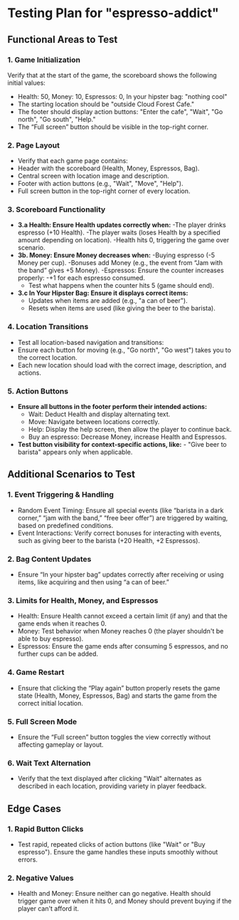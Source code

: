 # Testing Plan for "espresso-addict"
## Functional Areas to Test
### 1. Game Initialization
Verify that at the start of the game, the scoreboard shows the following initial values:
- Health: 50, Money: 10, Espressos: 0, In your hipster bag: "nothing cool"
- The starting location should be "outside Cloud Forest Cafe."
- The footer should display action buttons: "Enter the cafe", "Wait", "Go north", "Go south", "Help."
- The “Full screen” button should be visible in the top-right corner.
### 2. Page Layout
- Verify that each game page contains:
- Header with the scoreboard (Health, Money, Espressos, Bag).
- Central screen with location image and description.
- Footer with action buttons (e.g., "Wait", "Move", "Help").
- Full screen button in the top-right corner of every location.
### 3. Scoreboard Functionality
-  **3.a Health: Ensure Health updates correctly when:**
     -The player drinks espresso (+10 Health).
     -The player waits (loses Health by a specified amount depending on location).
     -Health hits 0, triggering the game over scenario.
-  **3b. Money: Ensure Money decreases when:**
     -Buying espresso (-5 Money per cup).
     -Bonuses add Money (e.g., the event from “Jam with the band” gives +5 Money).
     -Espressos: Ensure the counter increases properly:
     -+1 for each espresso consumed.
     - Test what happens when the counter hits 5 (game should end).
- **3.c In Your Hipster Bag: Ensure it displays correct items:**
     - Updates when items are added (e.g., "a can of beer").
     - Resets when items are used (like giving the beer to the barista).
### 4. Location Transitions
- Test all location-based navigation and transitions:
- Ensure each button for moving (e.g., "Go north", "Go west") takes you to the correct location.
- Each new location should load with the correct image, description, and actions.
### 5. Action Buttons
- **Ensure all buttons in the footer perform their intended actions:**
     - Wait: Deduct Health and display alternating text.
     - Move: Navigate between locations correctly.
     - Help: Display the help screen, then allow the player to continue back.
     - Buy an espresso: Decrease Money, increase Health and Espressos.
- **Test button visibility for context-specific actions, like:**
       - "Give beer to barista" appears only when applicable.
## Additional Scenarios to Test
### 1. Event Triggering & Handling
- Random Event Timing: Ensure all special events (like “barista in a dark corner,” “jam with the band,” “free beer offer”) are triggered by waiting, based on predefined conditions.
- Event Interactions: Verify correct bonuses for interacting with events, such as giving beer to the barista (+20 Health, +2 Espressos).
### 2. Bag Content Updates
- Ensure “In your hipster bag” updates correctly after receiving or using items, like acquiring and then using “a can of beer.”
### 3. Limits for Health, Money, and Espressos
- Health: Ensure Health cannot exceed a certain limit (if any) and that the game ends when it reaches 0.
- Money: Test behavior when Money reaches 0 (the player shouldn't be able to buy espresso).
- Espressos: Ensure the game ends after consuming 5 espressos, and no further cups can be added.
### 4. Game Restart
- Ensure that clicking the “Play again” button properly resets the game state (Health, Money, Espressos, Bag) and starts the game from the correct initial location.
### 5. Full Screen Mode
- Ensure the “Full screen” button toggles the view correctly without affecting gameplay or layout.
### 6. Wait Text Alternation
- Verify that the text displayed after clicking "Wait" alternates as described in each location, providing variety in player feedback.
## Edge Cases
### 1. Rapid Button Clicks
- Test rapid, repeated clicks of action buttons (like "Wait" or "Buy espresso"). Ensure the game handles these inputs smoothly without errors.
### 2. Negative Values
- Health and Money: Ensure neither can go negative. Health should trigger game over when it hits 0, and Money should prevent buying if the player can't afford it.
